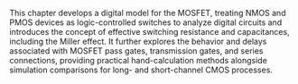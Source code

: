 This chapter develops a digital model for the MOSFET, treating NMOS and PMOS devices as logic-controlled switches to analyze digital circuits and introduces the concept of effective switching resistance and capacitances, including the Miller effect. It further explores the behavior and delays associated with MOSFET pass gates, transmission gates, and series connections, providing practical hand-calculation methods alongside simulation comparisons for long- and short-channel CMOS processes.
